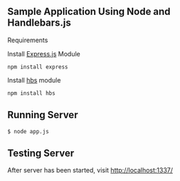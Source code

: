 ## Sample Application Using Node and Handlebars.js

Requirements

Install [Express.js](http://github.com/visionmedia/express) Module

```
npm install express
```

Install [hbs](https://github.com/donpark/hbs) module

```
npm install hbs
```


## Running Server ##

```
$ node app.js
```

## Testing Server ##

After server has been started, visit [http://localhost:1337/](http://localhost:1337/)

